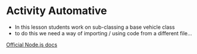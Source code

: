 # Activity Automative

- In this lesson students work on sub-classing a base vehicle class
- to do this we need a way of importing / using code from a different file...

[Official Node.js docs](https://nodejs.org/docs/v0.4.2/api/modules.html#all_Together...)

